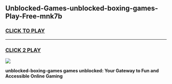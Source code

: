 
## Unblocked-Games-unblocked-boxing-games-Play-Free-mnk7b
<h3>
<a href="https://premium76.site?title=unblocked-boxing-games&ref=21A">CLICK TO PLAY</a></h3>
<hr>

<h3>
<a href="https://premium76.site?title=unblocked-boxing-games&ref=21A">CLICK 2 PLAY</a>
  
</h3>

<a href="https://premium76.site?title=unblocked-boxing-games&ref=21A"><img src="https://clearcache.store/games.png"></a>


**unblocked-boxing-games games unblocked: Your Gateway to Fun and Accessible Online Gaming**

